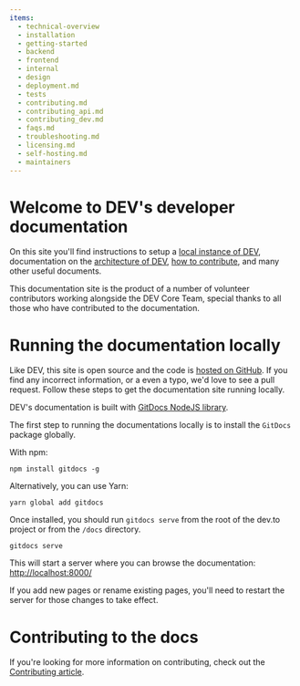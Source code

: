```yaml
---
items:
  - technical-overview
  - installation
  - getting-started
  - backend
  - frontend
  - internal
  - design
  - deployment.md
  - tests
  - contributing.md
  - contributing_api.md
  - contributing_dev.md
  - faqs.md
  - troubleshooting.md
  - licensing.md
  - self-hosting.md
  - maintainers
---
```


# Welcome to DEV's developer documentation

On this site you'll find instructions to setup a [local instance of
DEV][installation], documentation on the [architecture of DEV][architecture],
[how to contribute][contributing], and many other useful documents.

This documentation site is the product of a number of volunteer contributors
working alongside the DEV Core Team, special thanks to all those who have
contributed to the documentation.

# Running the documentation locally

Like DEV, this site is open source and the code is [hosted on GitHub][docs]. If
you find any incorrect information, or a even a typo, we'd love to see a pull
request. Follow these steps to get the documentation site running locally.

DEV's documentation is built with [GitDocs NodeJS library][gitdocs].

The first step to running the documentations locally is to install the `GitDocs`
package globally.

With npm:

```shell
npm install gitdocs -g
```

Alternatively, you can use Yarn:

```shell
yarn global add gitdocs
```

Once installed, you should run `gitdocs serve` from the root of the dev.to
project or from the `/docs` directory.

```shell
gitdocs serve
```

This will start a server where you can browse the documentation:
<http://localhost:8000/>

If you add new pages or rename existing pages, you'll need to restart the server
for those changes to take effect.

# Contributing to the docs

If you're looking for more information on contributing, check out the
[Contributing article][contributing].

[installation]: /installation/
[architecture]: /technical-overview/architecture/
[contributing]: /contributing/
[docs]: https://github.com/thepracticaldev/dev.to/tree/master/docs/
[gitdocs]: https://www.npmjs.com/package/gitdocs/
